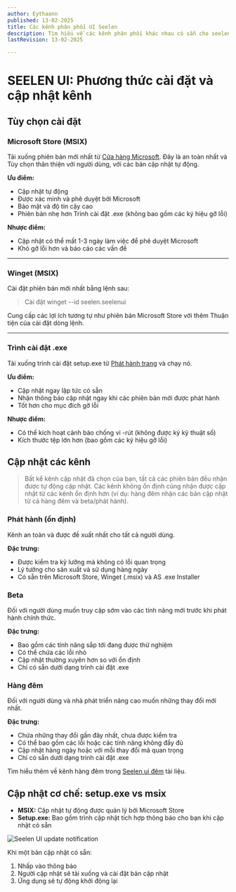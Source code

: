 ```yaml
---
author: Eythaann
published: 13-02-2025
title: Các kênh phân phối UI Seelen
description: Tìm hiểu về các kênh phân phối khác nhau có sẵn cho seelen ui
lastRevision: 13-02-2025

---
```


# SEELEN UI: Phương thức cài đặt và cập nhật kênh

## Tùy chọn cài đặt

### Microsoft Store (MSIX)

Tải xuống phiên bản mới nhất từ
[Cửa hàng Microsoft](https://www.microsoft.com/store). Đây là an toàn nhất và
Tùy chọn thân thiện với người dùng, với các bản cập nhật tự động.

**Ưu điểm:**

* Cập nhật tự động
* Được xác minh và phê duyệt bởi Microsoft
* Bảo mật và độ tin cậy cao
* Phiên bản nhẹ hơn Trình cài đặt .exe (không bao gồm các ký hiệu gỡ lỗi)

**Nhược điểm:**

* Cập nhật có thể mất 1-3 ngày làm việc để phê duyệt Microsoft
* Khó gỡ lỗi hơn và báo cáo các vấn đề

***

### Winget (MSIX)

Cài đặt phiên bản mới nhất bằng lệnh sau:

> Cài đặt winget --id seelen.seelenui

Cung cấp các lợi ích tương tự như phiên bản Microsoft Store với thêm
Thuận tiện của cài đặt dòng lệnh.

***

### Trình cài đặt .exe

Tải xuống trình cài đặt setup.exe từ
[Phát hành trang](https://github.com/eythaann/Seelen-UI/releases) và chạy nó.

**Ưu điểm:**

* Cập nhật ngay lập tức có sẵn
* Nhận thông báo cập nhật ngay khi các phiên bản mới được phát hành
* Tốt hơn cho mục đích gỡ lỗi

**Nhược điểm:**

* Có thể kích hoạt cảnh báo chống vi -rút (không được ký kỹ thuật số)
* Kích thước tệp lớn hơn (bao gồm các ký hiệu gỡ lỗi)

## Cập nhật các kênh

> Bất kể kênh cập nhật đã chọn của bạn, tất cả các phiên bản đều nhận được tự động
> cập nhật. Các kênh không ổn định cũng nhận được cập nhật từ các kênh ổn định hơn
> (ví dụ: hàng đêm nhận các bản cập nhật từ cả hàng đêm và beta/phát hành).

### Phát hành (ổn định)

Kênh an toàn và được đề xuất nhất cho tất cả người dùng.

**Đặc trưng:**

* Được kiểm tra kỹ lưỡng mà không có lỗi quan trọng
* Lý tưởng cho sản xuất và sử dụng hàng ngày
* Có sẵn trên Microsoft Store, Winget (.msix) và AS .exe Installer

### Beta

Đối với người dùng muốn truy cập sớm vào các tính năng mới trước khi phát hành chính thức.

**Đặc trưng:**

* Bao gồm các tính năng sắp tới đang được thử nghiệm
* Có thể chứa các lỗi nhỏ
* Cập nhật thường xuyên hơn so với ổn định
* Chỉ có sẵn dưới dạng trình cài đặt .exe

### Hàng đêm

Đối với người dùng và nhà phát triển nâng cao muốn những thay đổi mới nhất.

**Đặc trưng:**

* Chứa những thay đổi gần đây nhất, chưa được kiểm tra
* Có thể bao gồm các lỗi hoặc các tính năng không đầy đủ
* Cập nhật hàng ngày hoặc với mỗi thay đổi mã quan trọng
* Chỉ có sẵn dưới dạng trình cài đặt .exe

Tìm hiểu thêm về kênh hàng đêm trong
[Seelen ui đêm](https://seelen.io/blog/nightly) tài liệu.

## Cập nhật cơ chế: setup.exe vs msix

* **MSIX:** Cập nhật tự động được quản lý bởi Microsoft Store
* **Setup.exe:** Bao gồm trình cập nhật tích hợp thông báo cho bạn khi cập nhật
  có sẵn

![Seelen UI update notification](https://github.com/Seelen-Inc/slu-blog/blob/master/blog/seelen-ui-distribution-channels/image.png?raw=true)

Khi một bản cập nhật có sẵn:

1. Nhấp vào thông báo
2. Người cập nhật sẽ tải xuống và cài đặt bản cập nhật
3. Ứng dụng sẽ tự động khởi động lại

